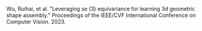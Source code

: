 Wu, Ruihai, et al. "Leveraging se (3) equivariance for learning 3d geometric shape assembly." Proceedings of the IEEE/CVF International Conference on Computer Vision. 2023.
